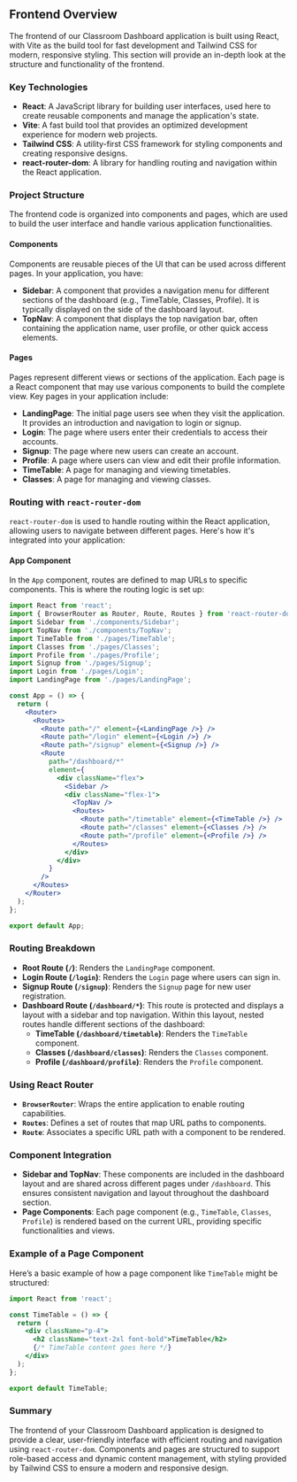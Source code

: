 ## Frontend Overview

The frontend of our Classroom Dashboard application is built using React, with Vite as the build tool for fast development and Tailwind CSS for modern, responsive styling. This section will provide an in-depth look at the structure and functionality of the frontend.

### Key Technologies

- **React**: A JavaScript library for building user interfaces, used here to create reusable components and manage the application's state.
- **Vite**: A fast build tool that provides an optimized development experience for modern web projects.
- **Tailwind CSS**: A utility-first CSS framework for styling components and creating responsive designs.
- **react-router-dom**: A library for handling routing and navigation within the React application.

### Project Structure

The frontend code is organized into components and pages, which are used to build the user interface and handle various application functionalities.

#### Components

Components are reusable pieces of the UI that can be used across different pages. In your application, you have:

- **Sidebar**: A component that provides a navigation menu for different sections of the dashboard (e.g., TimeTable, Classes, Profile). It is typically displayed on the side of the dashboard layout.
- **TopNav**: A component that displays the top navigation bar, often containing the application name, user profile, or other quick access elements.

#### Pages

Pages represent different views or sections of the application. Each page is a React component that may use various components to build the complete view. Key pages in your application include:

- **LandingPage**: The initial page users see when they visit the application. It provides an introduction and navigation to login or signup.
- **Login**: The page where users enter their credentials to access their accounts.
- **Signup**: The page where new users can create an account.
- **Profile**: A page where users can view and edit their profile information.
- **TimeTable**: A page for managing and viewing timetables.
- **Classes**: A page for managing and viewing classes.

### Routing with `react-router-dom`

`react-router-dom` is used to handle routing within the React application, allowing users to navigate between different pages. Here's how it's integrated into your application:

#### App Component

In the `App` component, routes are defined to map URLs to specific components. This is where the routing logic is set up:

```jsx
import React from 'react';
import { BrowserRouter as Router, Route, Routes } from 'react-router-dom';
import Sidebar from './components/Sidebar';
import TopNav from './components/TopNav';
import TimeTable from './pages/TimeTable';
import Classes from './pages/Classes';
import Profile from './pages/Profile';
import Signup from './pages/Signup';
import Login from './pages/Login';
import LandingPage from './pages/LandingPage';

const App = () => {
  return (
    <Router>
      <Routes>
        <Route path="/" element={<LandingPage />} />
        <Route path="/login" element={<Login />} />
        <Route path="/signup" element={<Signup />} />
        <Route
          path="/dashboard/*"
          element={
            <div className="flex">
              <Sidebar />
              <div className="flex-1">
                <TopNav />
                <Routes>
                  <Route path="/timetable" element={<TimeTable />} />
                  <Route path="/classes" element={<Classes />} />
                  <Route path="/profile" element={<Profile />} />
                </Routes>
              </div>
            </div>
          }
        />
      </Routes>
    </Router>
  );
};

export default App;
```

### Routing Breakdown

- **Root Route (`/`)**: Renders the `LandingPage` component.
- **Login Route (`/login`)**: Renders the `Login` page where users can sign in.
- **Signup Route (`/signup`)**: Renders the `Signup` page for new user registration.
- **Dashboard Route (`/dashboard/*`)**: This route is protected and displays a layout with a sidebar and top navigation. Within this layout, nested routes handle different sections of the dashboard:
  - **TimeTable (`/dashboard/timetable`)**: Renders the `TimeTable` component.
  - **Classes (`/dashboard/classes`)**: Renders the `Classes` component.
  - **Profile (`/dashboard/profile`)**: Renders the `Profile` component.

### Using React Router

- **`BrowserRouter`**: Wraps the entire application to enable routing capabilities.
- **`Routes`**: Defines a set of routes that map URL paths to components.
- **`Route`**: Associates a specific URL path with a component to be rendered.

### Component Integration

- **Sidebar and TopNav**: These components are included in the dashboard layout and are shared across different pages under `/dashboard`. This ensures consistent navigation and layout throughout the dashboard section.
- **Page Components**: Each page component (e.g., `TimeTable`, `Classes`, `Profile`) is rendered based on the current URL, providing specific functionalities and views.

### Example of a Page Component

Here’s a basic example of how a page component like `TimeTable` might be structured:

```jsx
import React from 'react';

const TimeTable = () => {
  return (
    <div className="p-4">
      <h2 className="text-2xl font-bold">TimeTable</h2>
      {/* TimeTable content goes here */}
    </div>
  );
};

export default TimeTable;
```

### Summary

The frontend of your Classroom Dashboard application is designed to provide a clear, user-friendly interface with efficient routing and navigation using `react-router-dom`. Components and pages are structured to support role-based access and dynamic content management, with styling provided by Tailwind CSS to ensure a modern and responsive design.
